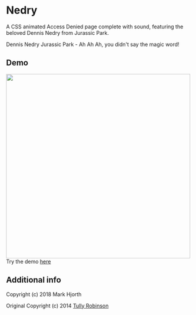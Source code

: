 # Nedry
A CSS animated Access Denied page complete with sound, featuring the beloved Dennis Nedry from Jurassic Park.

Dennis Nedry Jurassic Park - Ah Ah Ah, you didn't say the magic word!

## Demo
<a href="https://dropout54.github.io/nedry-default-volume/">
  <img width="500" src="https://github.com/dropout54/nedry-default-volume/blob/master/nedr-screenshot.png?raw=true">
</a>
</br>
Try the demo <a href="https://dropout54.github.io/nedry-default-volume/">here</a>

## Additional info
Copyright (c) 2018 Mark Hjorth

Original Copyright (c) 2014 [Tully Robinson](https://github.com/tojrobinson/jurassicsystems.com)
